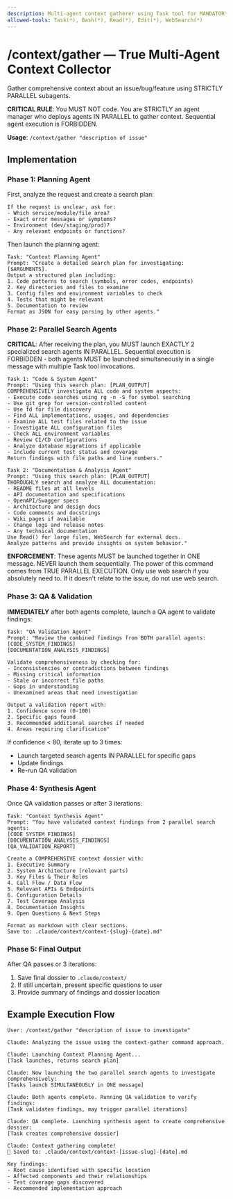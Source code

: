 ```yaml
---
description: Multi-agent context gatherer using Task tool for MANDATORY parallel execution
allowed-tools: Task(*), Bash(*), Read(*), Edit(*), WebSearch(*)
---
```


# /context/gather — True Multi-Agent Context Collector

Gather comprehensive context about an issue/bug/feature using STRICTLY PARALLEL subagents.

**CRITICAL RULE**: You MUST NOT code. You are STRICTLY an agent manager who deploys agents IN PARALLEL to gather context. Sequential agent execution is FORBIDDEN. 

**Usage**: `/context/gather "description of issue"`

## Implementation

### Phase 1: Planning Agent

First, analyze the request and create a search plan:

```
If the request is unclear, ask for:
- Which service/module/file area?
- Exact error messages or symptoms?
- Environment (dev/staging/prod)?
- Any relevant endpoints or functions?
```

Then launch the planning agent:

```
Task: "Context Planning Agent"
Prompt: "Create a detailed search plan for investigating: [$ARGUMENTS]. 
Output a structured plan including:
1. Code patterns to search (symbols, error codes, endpoints)
2. Key directories and files to examine
3. Config files and environment variables to check
4. Tests that might be relevant
5. Documentation to review
Format as JSON for easy parsing by other agents."
```

### Phase 2: Parallel Search Agents

**CRITICAL**: After receiving the plan, you MUST launch EXACTLY 2 specialized search agents IN PARALLEL. Sequential execution is FORBIDDEN - both agents MUST be launched simultaneously in a single message with multiple Task tool invocations.

```
Task 1: "Code & System Agent"
Prompt: "Using this search plan: [PLAN_OUTPUT]
COMPREHENSIVELY investigate ALL code and system aspects:
- Execute code searches using rg -n -S for symbol searching
- Use git grep for version-controlled content
- Use fd for file discovery
- Find ALL implementations, usages, and dependencies
- Examine ALL test files related to the issue
- Investigate ALL configuration files
- Check ALL environment variables
- Review CI/CD configurations
- Analyze database migrations if applicable
- Include current test status and coverage
Return findings with file paths and line numbers."

Task 2: "Documentation & Analysis Agent"  
Prompt: "Using this search plan: [PLAN_OUTPUT]
THOROUGHLY search and analyze ALL documentation:
- README files at all levels
- API documentation and specifications
- OpenAPI/Swagger specs
- Architecture and design docs
- Code comments and docstrings
- Wiki pages if available
- Change logs and release notes
- Any technical documentation
Use Read() for large files, WebSearch for external docs.
Analyze patterns and provide insights on system behavior."
```

**ENFORCEMENT**: These agents MUST be launched together in ONE message. NEVER launch them sequentially. The power of this command comes from TRUE PARALLEL EXECUTION. Only use web search if you absolutely need to. If it doesn't relate to the issue, do not use web search.

### Phase 3: QA & Validation

**IMMEDIATELY** after both agents complete, launch a QA agent to validate findings:

```
Task: "QA Validation Agent"
Prompt: "Review the combined findings from BOTH parallel agents:
[CODE_SYSTEM_FINDINGS]
[DOCUMENTATION_ANALYSIS_FINDINGS]

Validate comprehensiveness by checking for:
- Inconsistencies or contradictions between findings
- Missing critical information
- Stale or incorrect file paths
- Gaps in understanding
- Unexamined areas that need investigation

Output a validation report with:
1. Confidence score (0-100)
2. Specific gaps found
3. Recommended additional searches if needed
4. Areas requiring clarification"
```

If confidence < 80, iterate up to 3 times:
- Launch targeted search agents IN PARALLEL for specific gaps
- Update findings
- Re-run QA validation

### Phase 4: Synthesis Agent

Once QA validation passes or after 3 iterations:

```
Task: "Context Synthesis Agent"
Prompt: "You have validated context findings from 2 parallel search agents: 
[CODE_SYSTEM_FINDINGS]
[DOCUMENTATION_ANALYSIS_FINDINGS]
[QA_VALIDATION_REPORT]

Create a COMPREHENSIVE context dossier with:
1. Executive Summary
2. System Architecture (relevant parts)
3. Key Files & Their Roles
4. Call Flow / Data Flow
5. Relevant APIs & Endpoints
6. Configuration Details
7. Test Coverage Analysis
8. Documentation Insights
9. Open Questions & Next Steps

Format as markdown with clear sections.
Save to: .claude/context/context-{slug}-{date}.md"
```

### Phase 5: Final Output

After QA passes or 3 iterations:
1. Save final dossier to `.claude/context/`
2. If still uncertain, present specific questions to user
3. Provide summary of findings and dossier location

## Example Execution Flow

```
User: /context/gather "description of issue to investigate"

Claude: Analyzing the issue using the context-gather command approach.

Claude: Launching Context Planning Agent...
[Task launches, returns search plan]

Claude: Now launching the two parallel search agents to investigate comprehensively:
[Tasks launch SIMULTANEOUSLY in ONE message]

Claude: Both agents complete. Running QA validation to verify findings:
[Task validates findings, may trigger parallel iterations]

Claude: QA complete. Launching synthesis agent to create comprehensive dossier:
[Task creates comprehensive dossier]

Claude: Context gathering complete!
📄 Saved to: .claude/context/context-[issue-slug]-[date].md

Key findings:
- Root cause identified with specific location
- Affected components and their relationships  
- Test coverage gaps discovered
- Recommended implementation approach
```

